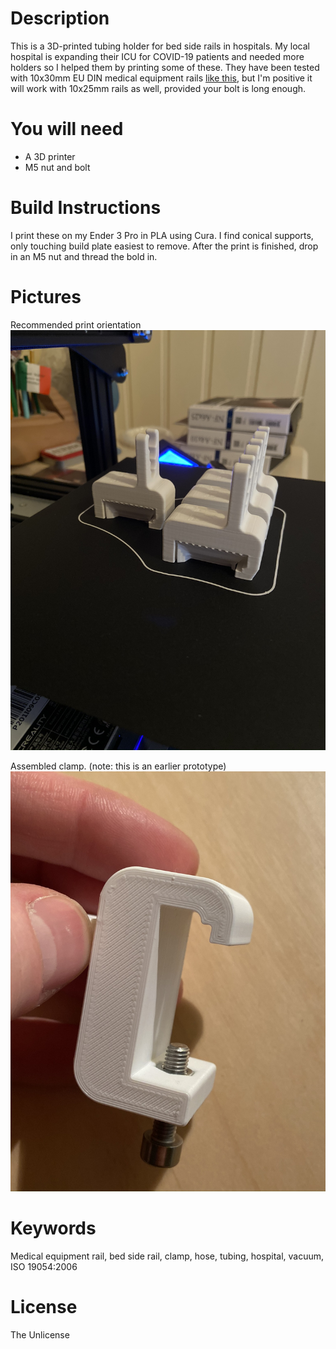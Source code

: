 # Description
This is a 3D-printed tubing holder for bed side rails in hospitals. My local hospital is expanding their ICU for COVID-19 patients and needed more holders so I helped them by printing some of these. They have been tested with  10x30mm EU DIN medical equipment rails [like this](http://www.cableflow.com/wp-content/uploads/2014/10/Medical-Rail.pdf), but I'm positive it will work with 10x25mm rails as well, provided your bolt is long enough.

# You will need
 * A 3D printer
 * M5 nut and bolt

# Build Instructions
I print these on my Ender 3 Pro in PLA using Cura. I find conical supports, only touching build plate easiest to remove. After the print is finished, drop in an M5 nut and thread the bold in.

# Pictures
Recommended print orientation
![alt text](pics/Print_orientation.JPEG "Print orientation")

Assembled clamp. (note: this is an earlier prototype)
![alt text](pics/Assembled.JPEG "Assembled clamp. Note: older version")

# Keywords
Medical equipment rail, bed side rail, clamp, hose, tubing, hospital, vacuum, ISO 19054:2006

# License
The Unlicense
